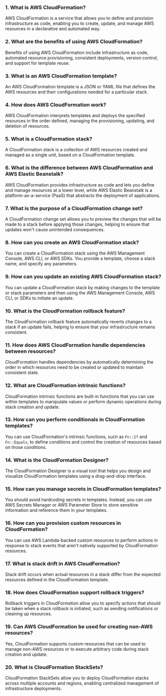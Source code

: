 ### 1. What is AWS CloudFormation?
AWS CloudFormation is a service that allows you to define and provision infrastructure as code, enabling you to create, update, and manage AWS resources in a declarative and automated way.

### 2. What are the benefits of using AWS CloudFormation?
Benefits of using AWS CloudFormation include infrastructure as code, automated resource provisioning, consistent deployments, version control, and support for template reuse.

### 3. What is an AWS CloudFormation template?
An AWS CloudFormation template is a JSON or YAML file that defines the AWS resources and their configurations needed for a particular stack.

### 4. How does AWS CloudFormation work?
AWS CloudFormation interprets templates and deploys the specified resources in the order defined, managing the provisioning, updating, and deletion of resources.

### 5. What is a CloudFormation stack?
A CloudFormation stack is a collection of AWS resources created and managed as a single unit, based on a CloudFormation template.

### 6. What is the difference between AWS CloudFormation and AWS Elastic Beanstalk?
AWS CloudFormation provides infrastructure as code and lets you define and manage resources at a lower level, while AWS Elastic Beanstalk is a platform-as-a-service (PaaS) that abstracts the deployment of applications.

### 7. What is the purpose of a CloudFormation change set?
A CloudFormation change set allows you to preview the changes that will be made to a stack before applying those changes, helping to ensure that updates won't cause unintended consequences.

### 8. How can you create an AWS CloudFormation stack?
You can create a CloudFormation stack using the AWS Management Console, AWS CLI, or AWS SDKs. You provide a template, choose a stack name, and specify any parameters.

### 9. How can you update an existing AWS CloudFormation stack?
You can update a CloudFormation stack by making changes to the template or stack parameters and then using the AWS Management Console, AWS CLI, or SDKs to initiate an update.

### 10. What is the CloudFormation rollback feature?
The CloudFormation rollback feature automatically reverts changes to a stack if an update fails, helping to ensure that your infrastructure remains consistent.

### 11. How does AWS CloudFormation handle dependencies between resources?
CloudFormation handles dependencies by automatically determining the order in which resources need to be created or updated to maintain consistent state.

### 12. What are CloudFormation intrinsic functions?
CloudFormation intrinsic functions are built-in functions that you can use within templates to manipulate values or perform dynamic operations during stack creation and update.

### 13. How can you perform conditionals in CloudFormation templates?
You can use CloudFormation's intrinsic functions, such as `Fn::If` and `Fn::Equals`, to define conditions and control the creation of resources based on those conditions.

### 14. What is the CloudFormation Designer?
The CloudFormation Designer is a visual tool that helps you design and visualize CloudFormation templates using a drag-and-drop interface.

### 15. How can you manage secrets in CloudFormation templates?
You should avoid hardcoding secrets in templates. Instead, you can use AWS Secrets Manager or AWS Parameter Store to store sensitive information and reference them in your templates.

### 16. How can you provision custom resources in CloudFormation?
You can use AWS Lambda-backed custom resources to perform actions in response to stack events that aren't natively supported by CloudFormation resources.

### 17. What is stack drift in AWS CloudFormation?
Stack drift occurs when actual resources in a stack differ from the expected resources defined in the CloudFormation template.

### 18. How does CloudFormation support rollback triggers?
Rollback triggers in CloudFormation allow you to specify actions that should be taken when a stack rollback is initiated, such as sending notifications or cleaning up resources.

### 19. Can AWS CloudFormation be used for creating non-AWS resources?
Yes, CloudFormation supports custom resources that can be used to manage non-AWS resources or to execute arbitrary code during stack creation and update.

### 20. What is CloudFormation StackSets?
CloudFormation StackSets allow you to deploy CloudFormation stacks across multiple accounts and regions, enabling centralized management of infrastructure deployments.
